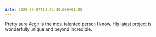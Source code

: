 ```yaml
---
date: 2020-07-07T14:45:40.000+01:00
---
```


Pretty sure Aegir is the most talented person I know. [His latest project](https://aegir.org/words/anchored) is wonderfully unique and beyond incredible.
